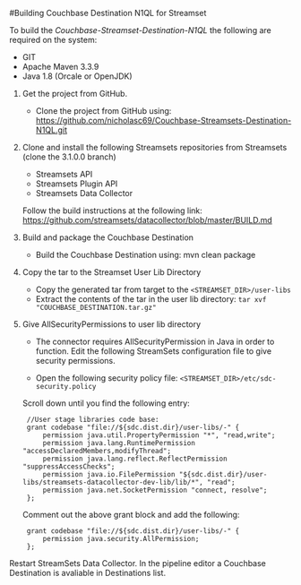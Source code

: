 #Building Couchbase Destination N1QL for Streamset

To build the *Couchbase-Streamset-Destination-N1QL* the following are required on the system:

* GIT
* Apache Maven 3.3.9
* Java 1.8 (Orcale or OpenJDK)


1. Get the project from GitHub.

    * Clone the project from GitHub using: https://github.com/nicholasc69/Couchbase-Streamsets-Destination-N1QL.git

2. Clone and install the following Streamsets repositories from Streamsets (clone the 3.1.0.0 branch)
    * Streamsets API
    * Streamsets Plugin API
    * Streamsets Data Collector

    Follow the build instructions at the following link: https://github.com/streamsets/datacollector/blob/master/BUILD.md    

2. Build and package the Couchbase Destination

    * Build the Couchbase Destination using: mvn clean package

3. Copy the tar to the Streamset User Lib Directory

    * Copy the generated tar from target to the `<STREAMSET_DIR>/user-libs`
    *  Extract the contents of the tar in the user lib directory: `tar xvf "COUCHBASE_DESTINATION.tar.gz"`

4. Give AllSecurityPermissions to user lib directory

   * The connector requires AllSecurityPermission in Java in order to function. Edit the following StreamSets configuration file to give security permissions.
    
   * Open the following security policy file: `<STREAMSET_DIR>/etc/sdc-security.policy`
   
   Scroll down until you find the following entry:
    
        //User stage libraries code base:
        grant codebase "file://${sdc.dist.dir}/user-libs/-" {
            permission java.util.PropertyPermission "*", "read,write";
            permission java.lang.RuntimePermission "accessDeclaredMembers,modifyThread";
            permission java.lang.reflect.ReflectPermission "suppressAccessChecks";
            permission java.io.FilePermission "${sdc.dist.dir}/user-libs/streamsets-datacollector-dev-lib/lib/*", "read";
            permission java.net.SocketPermission "connect, resolve";
        };

    Comment out the above grant block and add the following:
    
        grant codebase "file://${sdc.dist.dir}/user-libs/-" {
            permission java.security.AllPermission;
        };


Restart StreamSets Data Collector. In the pipeline editor a Couchbase Destination is avaliable in Destinations list.

[logo]: https://github.com/nicholasc69/Couchbase-Streamsets-Destination/blob/master/src/main/resources/couchbase_destination.png
